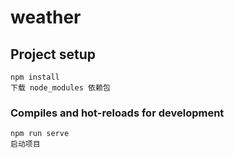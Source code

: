 # weather

## Project setup
```
npm install 
下载 node_modules 依赖包
```

### Compiles and hot-reloads for development
```
npm run serve
启动项目
```


